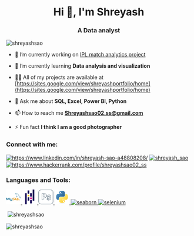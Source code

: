 <h1 align="center">Hi 👋, I'm Shreyash</h1>
<h3 align="center">A Data analyst </h3>

<p align="left"> <img src="https://komarev.com/ghpvc/?username=shreyashsao&label=Profile%20views&color=0e75b6&style=flat" alt="shreyashsao" /> </p>

- 🔭 I’m currently working on [IPL match analytics project](https://github.com/Shreyashsao/Web-Scrapping)

- 🌱 I’m currently learning **Data analysis and visualization**

- 👨‍💻 All of my projects are available at [https://sites.google.com/view/shreyashportfolio/home](https://sites.google.com/view/shreyashportfolio/home)

- 💬 Ask me about **SQL, Excel, Power BI, Python**

- 📫 How to reach me **Shreyashsao02.ss@gmail.com**

- ⚡ Fun fact **I think I am a good photographer**

<h3 align="left">Connect with me:</h3>
<p align="left">
<a href="https://linkedin.com/in/https://www.linkedin.com/in/shreyash-sao-a48808208/" target="blank"><img align="center" src="https://raw.githubusercontent.com/rahuldkjain/github-profile-readme-generator/master/src/images/icons/Social/linked-in-alt.svg" alt="https://www.linkedin.com/in/shreyash-sao-a48808208/" height="30" width="40" /></a>
<a href="https://instagram.com/shreyash_sao" target="blank"><img align="center" src="https://raw.githubusercontent.com/rahuldkjain/github-profile-readme-generator/master/src/images/icons/Social/instagram.svg" alt="shreyash_sao" height="30" width="40" /></a>
<a href="https://www.hackerrank.com/https://www.hackerrank.com/profile/shreyashsao02_ss" target="blank"><img align="center" src="https://raw.githubusercontent.com/rahuldkjain/github-profile-readme-generator/master/src/images/icons/Social/hackerrank.svg" alt="https://www.hackerrank.com/profile/shreyashsao02_ss" height="30" width="40" /></a>
</p>

<h3 align="left">Languages and Tools:</h3>
<p align="left"> <a href="https://www.mysql.com/" target="_blank" rel="noreferrer"> <img src="https://raw.githubusercontent.com/devicons/devicon/master/icons/mysql/mysql-original-wordmark.svg" alt="mysql" width="40" height="40"/> </a> <a href="https://pandas.pydata.org/" target="_blank" rel="noreferrer"> <img src="https://raw.githubusercontent.com/devicons/devicon/2ae2a900d2f041da66e950e4d48052658d850630/icons/pandas/pandas-original.svg" alt="pandas" width="40" height="40"/> </a> <a href="https://www.photoshop.com/en" target="_blank" rel="noreferrer"> <img src="https://raw.githubusercontent.com/devicons/devicon/master/icons/photoshop/photoshop-line.svg" alt="photoshop" width="40" height="40"/> </a> <a href="https://www.python.org" target="_blank" rel="noreferrer"> <img src="https://raw.githubusercontent.com/devicons/devicon/master/icons/python/python-original.svg" alt="python" width="40" height="40"/> </a> <a href="https://seaborn.pydata.org/" target="_blank" rel="noreferrer"> <img src="https://seaborn.pydata.org/_images/logo-mark-lightbg.svg" alt="seaborn" width="40" height="40"/> </a> <a href="https://www.selenium.dev" target="_blank" rel="noreferrer"> <img src="https://raw.githubusercontent.com/detain/svg-logos/780f25886640cef088af994181646db2f6b1a3f8/svg/selenium-logo.svg" alt="selenium" width="40" height="40"/> </a> </p>

<p>&nbsp;<img align="center" src="https://github-readme-stats.vercel.app/api?username=shreyashsao&show_icons=true&locale=en" alt="shreyashsao" /></p>

<p><img align="center" src="https://github-readme-streak-stats.herokuapp.com/?user=shreyashsao&" alt="shreyashsao" /></p>
